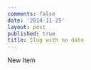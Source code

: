 ```yaml
---
comments: false
date: '2014-11-25'
layout: post
published: true
title: Slug with no date
---
```

New Item
